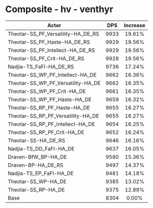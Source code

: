 # Composite - hv - venthyr
| Actor | DPS | Increase |
|---|:---:|:---:|
|Theotar-SS_PF_Versatility-HA_DE_RS|9933|19.61%|
|Theotar-SS_PF_Haste-HA_DE_RS|9929|19.56%|
|Theotar-SS_PF_Intellect-HA_DE_RS|9929|19.56%|
|Theotar-SS_PF_Crit-HA_DE_RS|9928|19.56%|
|Nadjia-TS_FaFl-HA_DE_RS|9736|17.24%|
|Theotar-SS_WP_PF_Intellect-HA_DE|9662|16.36%|
|Theotar-SS_WP_PF_Versatility-HA_DE|9662|16.35%|
|Theotar-SS_WP_PF_Crit-HA_DE|9661|16.35%|
|Theotar-SS_WP_PF_Haste-HA_DE|9659|16.32%|
|Theotar-SS_RP_PF_Haste-HA_DE|9655|16.27%|
|Theotar-SS_RP_PF_Versatility-HA_DE|9655|16.27%|
|Theotar-SS_RP_PF_Intellect-HA_DE|9654|16.25%|
|Theotar-SS_RP_PF_Crit-HA_DE|9652|16.24%|
|Theotar-SS-HA_DE_RS|9646|16.16%|
|Nadjia-TS_DD_FaFl-HA_DE|9637|16.05%|
|Draven-BfW_BP-HA_DE|9580|15.36%|
|Draven-BP-HA_DE_RS|9497|14.37%|
|Nadjia-TS_EP_FaFl-HA_DE|9481|14.18%|
|Theotar-SS_WP-HA_DE|9385|13.02%|
|Theotar-SS_RP-HA_DE|9375|12.89%|
|Base|8304|0.00%|
